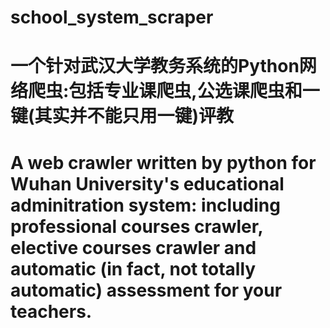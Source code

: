 # school_system_scraper
# 一个针对武汉大学教务系统的Python网络爬虫:包括专业课爬虫,公选课爬虫和一键(其实并不能只用一键)评教
# A web crawler written by python for Wuhan University's educational adminitration system: including professional courses crawler, elective courses crawler and automatic (in fact, not totally automatic) assessment for your teachers.

